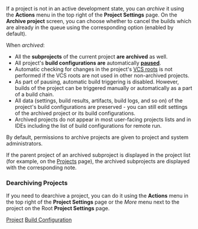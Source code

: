 [//]: # (title: Archiving Projects)
[//]: # (auxiliary-id: Archiving Projects)
If a project is not in an active development state, you can _archive_ it using the __Actions__ menu in the top right of the __Project Settings__ page. On the __Archive project__ screen, you can choose whether to cancel the builds which are already in the queue using the corresponding option (enabled by default).

When _archived_:
* All the __subprojects__ of the current project __are archived__ as well.
* All project's __build configurations are__ automatically __[paused](build-configuration.md#Build+Configuration+State)__.
* Automatic checking for changes in the project's [VCS roots](configuring-vcs-roots.md) is not performed if the VCS roots are not used in other non\-archived projects.
* As part of pausing, automatic build triggering is disabled. However, builds of the project can be triggered manually or automatically as a part of a build chain.
* All data (settings, build results, artifacts, build logs, and so on) of the project's build configurations are preserved \- you can still edit settings of the archived project or its build configurations.
* Archived projects do not appear in most user\-facing projects lists and in IDEs including the list of build configurations for remote run.

By default, permissions to archive projects are given to project and system administrators.

If the parent project of an archived subproject is displayed in the project list (for example, on the [Projects](managing-projects-and-build-configurations.md#Configuring+Visibility) page), the archived subprojects are displayed with the corresponding note.

### Dearchiving Projects

If you need to dearchive a project, you can do it using the __Actions__ menu in the top right of the __Project Settings__ page or the _More_ menu next to the project on the Root __Project Settings__ page.

<seealso>
        <category ref="concepts">
            <a href="project.md">Project</a>
            <a href="build-configuration.md">Build Configuration</a>
        </category>
</seealso>